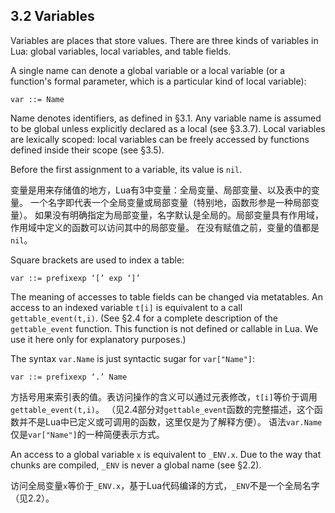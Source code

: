 
## 3.2 Variables

Variables are places that store values. 
There are three kinds of variables in Lua: global variables, local variables, and table fields.

A single name can denote a global variable or a local variable 
(or a function's formal parameter, which is a particular kind of local variable):
```
var ::= Name
```
Name denotes identifiers, as defined in §3.1.
Any variable name is assumed to be global unless explicitly declared as a local (see §3.3.7). 
Local variables are lexically scoped: local variables can be freely accessed by functions 
defined inside their scope (see §3.5).

Before the first assignment to a variable, its value is `nil`.

变量是用来存储值的地方，Lua有3中变量：全局变量、局部变量、以及表中的变量。
一个名字即代表一个全局变量或局部变量（特别地，函数形参是一种局部变量）。
如果没有明确指定为局部变量，名字默认是全局的。局部变量具有作用域，作用域中定义的函数可以访问其中的局部变量。
在没有赋值之前，变量的值都是`nil`。

Square brackets are used to index a table:
```
var ::= prefixexp ‘[’ exp ‘]’
```
The meaning of accesses to table fields can be changed via metatables. 
An access to an indexed variable `t[i]` is equivalent to a call `gettable_event(t,i)`. 
(See §2.4 for a complete description of the `gettable_event` function. 
This function is not defined or callable in Lua. We use it here only for explanatory purposes.)

The syntax `var.Name` is just syntactic sugar for `var["Name"]`:
```
var ::= prefixexp ‘.’ Name
```

方括号用来索引表的值。表访问操作的含义可以通过元表修改，`t[i]`等价于调用`gettable_event(t,i)`。
（见2.4部分对`gettable_event`函数的完整描述，这个函数并不是Lua中已定义或可调用的函数，这里仅是为了解释方便）。
语法`var.Name`仅是`var["Name"]`的一种简便表示方式。

An access to a global variable `x` is equivalent to `_ENV.x`. 
Due to the way that chunks are compiled, `_ENV` is never a global name (see §2.2). 

访问全局变量`x`等价于`_ENV.x`，基于Lua代码编译的方式，`_ENV`不是一个全局名字（见2.2）。



